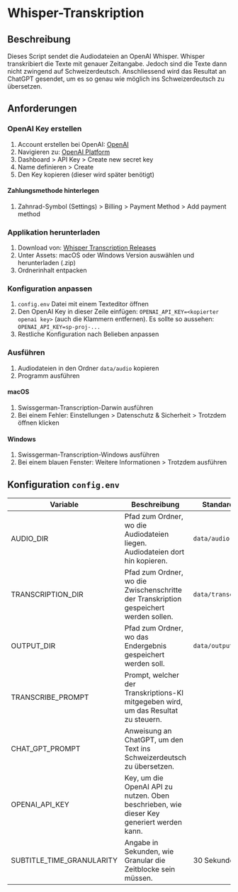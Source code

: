 # Whisper-Transkription

## Beschreibung
Dieses Script sendet die Audiodateien an OpenAI Whisper. Whisper transkribiert die Texte mit genauer Zeitangabe. Jedoch sind die Texte dann nicht zwingend auf Schweizerdeutsch. Anschliessend wird das Resultat an ChatGPT gesendet, um es so genau wie möglich ins Schweizerdeutsch zu übersetzen.

## Anforderungen

### OpenAI Key erstellen
1. Account erstellen bei OpenAI: [OpenAI](https://openai.com/)
2. Navigieren zu: [OpenAI Platform](https://platform.openai.com/docs/overview)
3. Dashboard > API Key > Create new secret key
4. Name definieren > Create
5. Den Key kopieren (dieser wird später benötigt)

#### Zahlungsmethode hinterlegen
1. Zahnrad-Symbol (Settings) > Billing > Payment Method > Add payment method

### Applikation herunterladen
1. Download von: [Whisper Transcription Releases](https://github.com/VincentSchmid/whisper-transcription/releases/latest)
2. Unter Assets: macOS oder Windows Version auswählen und herunterladen (.zip)
3. Ordnerinhalt entpacken

### Konfiguration anpassen
1. `config.env` Datei mit einem Texteditor öffnen
2. Den OpenAI Key in dieser Zeile einfügen: `OPENAI_API_KEY=<kopierter openai key>` (auch die Klammern entfernen). Es sollte so aussehen: `OPENAI_API_KEY=sp-proj-...`
3. Restliche Konfiguration nach Belieben anpassen

### Ausführen
1. Audiodateien in den Ordner `data/audio` kopieren
2. Programm ausführen

#### macOS
1. Swissgerman-Transcription-Darwin ausführen
2. Bei einem Fehler: Einstellungen > Datenschutz & Sicherheit > Trotzdem öffnen klicken

#### Windows
1. Swissgerman-Transcription-Windows ausführen
2. Bei einem blauen Fenster: Weitere Informationen > Trotzdem ausführen

## Konfiguration `config.env`

| Variable                   | Beschreibung                                                                                 | Standardwert        |
|----------------------------|----------------------------------------------------------------------------------------------|---------------------|
| AUDIO_DIR                  | Pfad zum Ordner, wo die Audiodateien liegen. Audiodateien dort hin kopieren.                 | `data/audio`        |
| TRANSCRIPTION_DIR          | Pfad zum Ordner, wo die Zwischenschritte der Transkription gespeichert werden sollen.        | `data/transcription`|
| OUTPUT_DIR                 | Pfad zum Ordner, wo das Endergebnis gespeichert werden soll.                                 | `data/output`       |
| TRANSCRIBE_PROMPT          | Prompt, welcher der Transkriptions-KI mitgegeben wird, um das Resultat zu steuern.           |                     |
| CHAT_GPT_PROMPT            | Anweisung an ChatGPT, um den Text ins Schweizerdeutsch zu übersetzen.                        |                     |
| OPENAI_API_KEY             | Key, um die OpenAI API zu nutzen. Oben beschrieben, wie dieser Key generiert werden kann.    |                     |
| SUBTITLE_TIME_GRANULARITY  | Angabe in Sekunden, wie Granular die Zeitblocke sein müssen.                                 | 30 Sekunden         |
